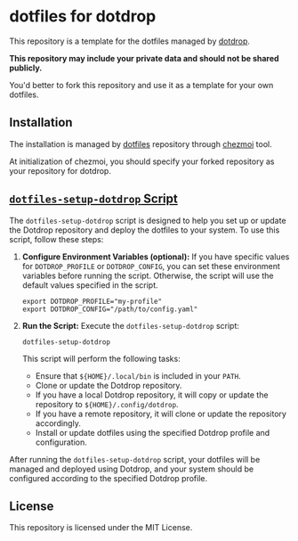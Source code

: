 # dotfiles for dotdrop

This repository is a template for the dotfiles managed by [dotdrop](https://github.com/deadc0de6/dotdrop).

**This repository may include your private data and should not be shared publicly.**

You'd better to fork this repository and use it as a template for your own dotfiles.

## Installation

The installation is managed by [dotfiles](https://github.com/entelecheia/dotfiles) repository through [chezmoi](https://chezmoi.io/) tool.

At initialization of chezmoi, you should specify your forked repository as your repository for dotdrop.

## [`dotfiles-setup-dotdrop` Script](https://dotfiles.entelecheia.ai/usage/dotdrop/)

The `dotfiles-setup-dotdrop` script is designed to help you set up or update the Dotdrop repository and deploy the dotfiles to your system. To use this script, follow these steps:

1. **Configure Environment Variables (optional):**
   If you have specific values for `DOTDROP_PROFILE` or `DOTDROP_CONFIG`, you can set these environment variables before running the script. Otherwise, the script will use the default values specified in the script.

   ```
   export DOTDROP_PROFILE="my-profile"
   export DOTDROP_CONFIG="/path/to/config.yaml"
   ```

2. **Run the Script:**
   Execute the `dotfiles-setup-dotdrop` script:

   ```
   dotfiles-setup-dotdrop
   ```

   This script will perform the following tasks:

   - Ensure that `${HOME}/.local/bin` is included in your `PATH`.
   - Clone or update the Dotdrop repository.
   - If you have a local Dotdrop repository, it will copy or update the repository to `${HOME}/.config/dotdrop`.
   - If you have a remote repository, it will clone or update the repository accordingly.
   - Install or update dotfiles using the specified Dotdrop profile and configuration.

After running the `dotfiles-setup-dotdrop` script, your dotfiles will be managed and deployed using Dotdrop, and your system should be configured according to the specified Dotdrop profile.

## License

This repository is licensed under the MIT License.
